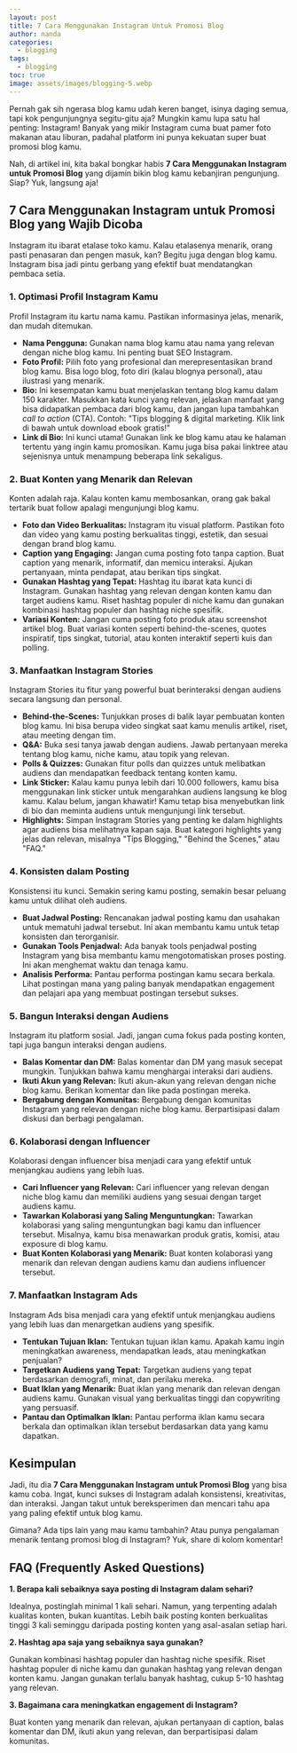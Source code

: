 ```yaml
---
layout: post
title: 7 Cara Menggunakan Instagram Untuk Promosi Blog
author: nanda
categories:
  - blogging
tags:
  - blogging
toc: true
image: assets/images/blogging-5.webp
---
```



Pernah gak sih ngerasa blog kamu udah keren banget, isinya daging semua, tapi kok pengunjungnya segitu-gitu aja? Mungkin kamu lupa satu hal penting: Instagram! Banyak yang mikir Instagram cuma buat pamer foto makanan atau liburan, padahal platform ini punya kekuatan super buat promosi blog kamu.

Nah, di artikel ini, kita bakal bongkar habis **7 Cara Menggunakan Instagram untuk Promosi Blog** yang dijamin bikin blog kamu kebanjiran pengunjung. Siap? Yuk, langsung aja!

## 7 Cara Menggunakan Instagram untuk Promosi Blog yang Wajib Dicoba

Instagram itu ibarat etalase toko kamu. Kalau etalasenya menarik, orang pasti penasaran dan pengen masuk, kan? Begitu juga dengan blog kamu. Instagram bisa jadi pintu gerbang yang efektif buat mendatangkan pembaca setia.

### 1\. Optimasi Profil Instagram Kamu

Profil Instagram itu kartu nama kamu. Pastikan informasinya jelas, menarik, dan mudah ditemukan.

- **Nama Pengguna:** Gunakan nama blog kamu atau nama yang relevan dengan niche blog kamu. Ini penting buat SEO Instagram.
- **Foto Profil:** Pilih foto yang profesional dan merepresentasikan brand blog kamu. Bisa logo blog, foto diri (kalau blognya personal), atau ilustrasi yang menarik.
- **Bio:** Ini kesempatan kamu buat menjelaskan tentang blog kamu dalam 150 karakter. Masukkan kata kunci yang relevan, jelaskan manfaat yang bisa didapatkan pembaca dari blog kamu, dan jangan lupa tambahkan _call to action_ (CTA). Contoh: "Tips blogging & digital marketing. Klik link di bawah untuk download ebook gratis!"
- **Link di Bio:** Ini kunci utama! Gunakan link ke blog kamu atau ke halaman tertentu yang ingin kamu promosikan. Kamu juga bisa pakai linktree atau sejenisnya untuk menampung beberapa link sekaligus.

### 2\. Buat Konten yang Menarik dan Relevan

Konten adalah raja. Kalau konten kamu membosankan, orang gak bakal tertarik buat follow apalagi mengunjungi blog kamu.

- **Foto dan Video Berkualitas:** Instagram itu visual platform. Pastikan foto dan video yang kamu posting berkualitas tinggi, estetik, dan sesuai dengan brand blog kamu.
- **Caption yang Engaging:** Jangan cuma posting foto tanpa caption. Buat caption yang menarik, informatif, dan memicu interaksi. Ajukan pertanyaan, minta pendapat, atau berikan tips singkat.
- **Gunakan Hashtag yang Tepat:** Hashtag itu ibarat kata kunci di Instagram. Gunakan hashtag yang relevan dengan konten kamu dan target audiens kamu. Riset hashtag populer di niche kamu dan gunakan kombinasi hashtag populer dan hashtag niche spesifik.
- **Variasi Konten:** Jangan cuma posting foto produk atau screenshot artikel blog. Buat variasi konten seperti behind-the-scenes, quotes inspiratif, tips singkat, tutorial, atau konten interaktif seperti kuis dan polling.

### 3\. Manfaatkan Instagram Stories

Instagram Stories itu fitur yang powerful buat berinteraksi dengan audiens secara langsung dan personal.

- **Behind-the-Scenes:** Tunjukkan proses di balik layar pembuatan konten blog kamu. Ini bisa berupa video singkat saat kamu menulis artikel, riset, atau meeting dengan tim.
- **Q&A:** Buka sesi tanya jawab dengan audiens. Jawab pertanyaan mereka tentang blog kamu, niche kamu, atau topik yang relevan.
- **Polls & Quizzes:** Gunakan fitur polls dan quizzes untuk melibatkan audiens dan mendapatkan feedback tentang konten kamu.
- **Link Sticker:** Kalau kamu punya lebih dari 10.000 followers, kamu bisa menggunakan link sticker untuk mengarahkan audiens langsung ke blog kamu. Kalau belum, jangan khawatir! Kamu tetap bisa menyebutkan link di bio dan meminta audiens untuk mengunjungi link tersebut.
- **Highlights:** Simpan Instagram Stories yang penting ke dalam highlights agar audiens bisa melihatnya kapan saja. Buat kategori highlights yang jelas dan relevan, misalnya "Tips Blogging," "Behind the Scenes," atau "FAQ."

### 4\. Konsisten dalam Posting

Konsistensi itu kunci. Semakin sering kamu posting, semakin besar peluang kamu untuk dilihat oleh audiens.

- **Buat Jadwal Posting:** Rencanakan jadwal posting kamu dan usahakan untuk mematuhi jadwal tersebut. Ini akan membantu kamu untuk tetap konsisten dan terorganisir.
- **Gunakan Tools Penjadwal:** Ada banyak tools penjadwal posting Instagram yang bisa membantu kamu mengotomatiskan proses posting. Ini akan menghemat waktu dan tenaga kamu.
- **Analisis Performa:** Pantau performa postingan kamu secara berkala. Lihat postingan mana yang paling banyak mendapatkan engagement dan pelajari apa yang membuat postingan tersebut sukses.

### 5\. Bangun Interaksi dengan Audiens

Instagram itu platform sosial. Jadi, jangan cuma fokus pada posting konten, tapi juga bangun interaksi dengan audiens.

- **Balas Komentar dan DM:** Balas komentar dan DM yang masuk secepat mungkin. Tunjukkan bahwa kamu menghargai interaksi dari audiens.
- **Ikuti Akun yang Relevan:** Ikuti akun-akun yang relevan dengan niche blog kamu. Berikan komentar dan like pada postingan mereka.
- **Bergabung dengan Komunitas:** Bergabung dengan komunitas Instagram yang relevan dengan niche blog kamu. Berpartisipasi dalam diskusi dan berbagi pengalaman.

### 6\. Kolaborasi dengan Influencer

Kolaborasi dengan influencer bisa menjadi cara yang efektif untuk menjangkau audiens yang lebih luas.

- **Cari Influencer yang Relevan:** Cari influencer yang relevan dengan niche blog kamu dan memiliki audiens yang sesuai dengan target audiens kamu.
- **Tawarkan Kolaborasi yang Saling Menguntungkan:** Tawarkan kolaborasi yang saling menguntungkan bagi kamu dan influencer tersebut. Misalnya, kamu bisa menawarkan produk gratis, komisi, atau exposure di blog kamu.
- **Buat Konten Kolaborasi yang Menarik:** Buat konten kolaborasi yang menarik dan relevan dengan audiens kamu dan audiens influencer tersebut.

### 7\. Manfaatkan Instagram Ads

Instagram Ads bisa menjadi cara yang efektif untuk menjangkau audiens yang lebih luas dan menargetkan audiens yang spesifik.

- **Tentukan Tujuan Iklan:** Tentukan tujuan iklan kamu. Apakah kamu ingin meningkatkan awareness, mendapatkan leads, atau meningkatkan penjualan?
- **Targetkan Audiens yang Tepat:** Targetkan audiens yang tepat berdasarkan demografi, minat, dan perilaku mereka.
- **Buat Iklan yang Menarik:** Buat iklan yang menarik dan relevan dengan audiens kamu. Gunakan visual yang berkualitas tinggi dan copywriting yang persuasif.
- **Pantau dan Optimalkan Iklan:** Pantau performa iklan kamu secara berkala dan optimalkan iklan tersebut berdasarkan data yang kamu dapatkan.

## Kesimpulan

Jadi, itu dia **7 Cara Menggunakan Instagram untuk Promosi Blog** yang bisa kamu coba. Ingat, kunci sukses di Instagram adalah konsistensi, kreativitas, dan interaksi. Jangan takut untuk bereksperimen dan mencari tahu apa yang paling efektif untuk blog kamu.

Gimana? Ada tips lain yang mau kamu tambahin? Atau punya pengalaman menarik tentang promosi blog di Instagram? Yuk, share di kolom komentar!

## FAQ (Frequently Asked Questions)

**1\. Berapa kali sebaiknya saya posting di Instagram dalam sehari?**

Idealnya, postinglah minimal 1 kali sehari. Namun, yang terpenting adalah kualitas konten, bukan kuantitas. Lebih baik posting konten berkualitas tinggi 3 kali seminggu daripada posting konten yang asal-asalan setiap hari.

**2\. Hashtag apa saja yang sebaiknya saya gunakan?**

Gunakan kombinasi hashtag populer dan hashtag niche spesifik. Riset hashtag populer di niche kamu dan gunakan hashtag yang relevan dengan konten kamu. Jangan gunakan terlalu banyak hashtag, cukup 5-10 hashtag yang relevan.

**3\. Bagaimana cara meningkatkan engagement di Instagram?**

Buat konten yang menarik dan relevan, ajukan pertanyaan di caption, balas komentar dan DM, ikuti akun yang relevan, dan berpartisipasi dalam komunitas.
